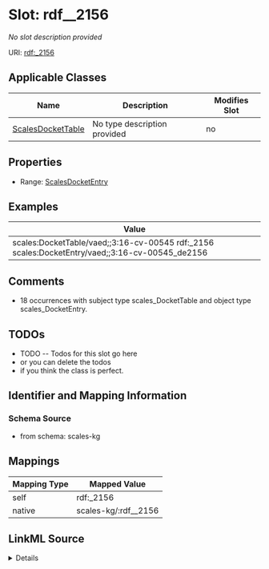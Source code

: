 

# Slot: rdf__2156


_No slot description provided_





URI: [rdf:_2156](http://www.w3.org/1999/02/22-rdf-syntax-ns#_2156)



<!-- no inheritance hierarchy -->





## Applicable Classes

| Name | Description | Modifies Slot |
| --- | --- | --- |
| [ScalesDocketTable](../classes/ScalesDocketTable.md) | No type description provided |  no  |







## Properties

* Range: [ScalesDocketEntry](../classes/ScalesDocketEntry.md)






## Examples

| Value |
| --- |
| scales:DocketTable/vaed;;3:16-cv-00545 rdf:_2156 scales:DocketEntry/vaed;;3:16-cv-00545_de2156 |

## Comments

* 18 occurrences with subject type scales_DocketTable and object type scales_DocketEntry.

## TODOs

* TODO -- Todos for this slot go here
* or you can delete the todos
* if you think the class is perfect.

## Identifier and Mapping Information







### Schema Source


* from schema: scales-kg




## Mappings

| Mapping Type | Mapped Value |
| ---  | ---  |
| self | rdf:_2156 |
| native | scales-kg/:rdf__2156 |




## LinkML Source

<details>
```yaml
name: rdf__2156
description: No slot description provided
todos:
- TODO -- Todos for this slot go here
- or you can delete the todos
- if you think the class is perfect.
comments:
- 18 occurrences with subject type scales_DocketTable and object type scales_DocketEntry.
examples:
- value: scales:DocketTable/vaed;;3:16-cv-00545 rdf:_2156 scales:DocketEntry/vaed;;3:16-cv-00545_de2156
from_schema: scales-kg
rank: 1000
slot_uri: rdf:_2156
alias: rdf__2156
domain_of:
- scales_DocketTable
range: scales_DocketEntry

```
</details>